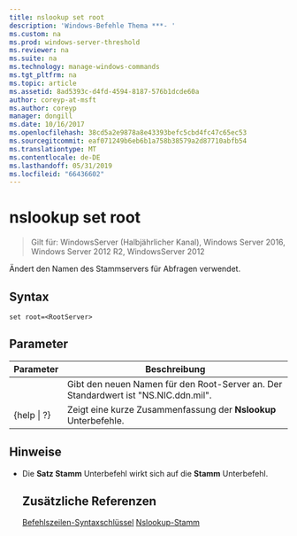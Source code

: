 ```yaml
---
title: nslookup set root
description: 'Windows-Befehle Thema ***- '
ms.custom: na
ms.prod: windows-server-threshold
ms.reviewer: na
ms.suite: na
ms.technology: manage-windows-commands
ms.tgt_pltfrm: na
ms.topic: article
ms.assetid: 8ad5393c-d4fd-4594-8187-576b1dcde60a
author: coreyp-at-msft
ms.author: coreyp
manager: dongill
ms.date: 10/16/2017
ms.openlocfilehash: 38cd5a2e9878a8e43393befc5cbd4fc47c65ec53
ms.sourcegitcommit: eaf071249b6eb6b1a758b38579a2d87710abfb54
ms.translationtype: MT
ms.contentlocale: de-DE
ms.lasthandoff: 05/31/2019
ms.locfileid: "66436602"
---
```

# <a name="nslookup-set-root"></a>nslookup set root

>Gilt für: WindowsServer (Halbjährlicher Kanal), Windows Server 2016, Windows Server 2012 R2, WindowsServer 2012

Ändert den Namen des Stammservers für Abfragen verwendet.
## <a name="syntax"></a>Syntax
```
set root=<RootServer>
```
## <a name="parameters"></a>Parameter

|    Parameter    |                                   Beschreibung                                    |
|-----------------|----------------------------------------------------------------------------------|
|  <RootServer>   | Gibt den neuen Namen für den Root-Server an. Der Standardwert ist "NS.NIC.ddn.mil". |
| {help &#124; ?} |              Zeigt eine kurze Zusammenfassung der **Nslookup** Unterbefehle.               |

## <a name="remarks"></a>Hinweise
- Die **Satz Stamm** Unterbefehl wirkt sich auf die **Stamm** Unterbefehl.
  ## <a name="additional-references"></a>Zusätzliche Referenzen
  [Befehlszeilen-Syntaxschlüssel](command-line-syntax-key.md)
  [Nslookup-Stamm](nslookup-root.md)
